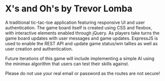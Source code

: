 # X's and Oh's by Trevor Lomba

A traditional tic-tac-toe application featuring responsive UI and user authentication. The game board itself is created using CSS and flexbox, with interactive elements enabled through jQuery. As players take turns the game board updates with user messages and game updates. ExpressJS is used to enable the REST API and update game status/win tallies as well as user creation and authentication.

Future iterations of this game will include implementing a simple AI using the minimax algorithm that users can test their skills against.

Please do not use your real email or password as the routes are not secure!
